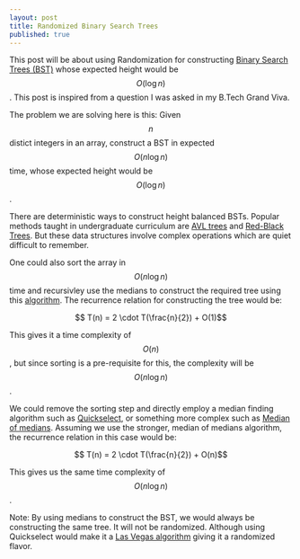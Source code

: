 ```yaml
---
layout: post
title: Randomized Binary Search Trees
published: true
---
```

This post will be about using Randomization for constructing [Binary Search Trees (BST)](https://en.wikipedia.org/wiki/Binary_search_tree) whose expected height would be $$O(\log n)$$. This post is inspired from a question I was asked in my B.Tech Grand Viva.

The problem we are solving here is this:
Given $$n$$ distict integers in an array, construct a BST in expected $$O(n \log n)$$ time, whose expected height would be $$O(\log n)$$.

There are deterministic ways to construct height balanced BSTs. Popular methods taught in undergraduate curriculum are [AVL trees](https://en.wikipedia.org/wiki/AVL_tree) and [Red-Black Trees](https://en.wikipedia.org/wiki/Red%E2%80%93black_tree). But these data structures involve complex operations which are quiet difficult to remember.

One could also sort the array in $$O(n \log n)$$ time and recursivley use the medians to construct the required tree using this [algorithm](http://articles.leetcode.com/convert-sorted-array-into-balanced/). The recurrence relation for constructing the tree would be:

$$ T(n) = 2 \cdot T(\frac{n}{2}) + O(1)$$

This gives it a time complexity of $$O(n)$$, but since sorting is a pre-requisite for this, the complexity will be $$O(n \log n)$$.

We could remove the sorting step and directly employ a median finding algorithm such as [Quickselect](https://en.wikipedia.org/wiki/Quickselect), or something more complex such as [Median of medians](https://en.wikipedia.org/wiki/Median_of_medians). Assuming we use the stronger, median of medians algorithm, the recurrence relation in this case would be:

$$ T(n) = 2 \cdot T(\frac{n}{2}) + O(n)$$

This gives us the same time complexity of $$O(n \log n)$$.

Note: By using medians to construct the BST, we would always be constructing the same tree. It will not be randomized. Although using Quickselect would make it a [Las Vegas algorithm](https://en.wikipedia.org/wiki/Las_Vegas_algorithm) giving it a randomized flavor.

